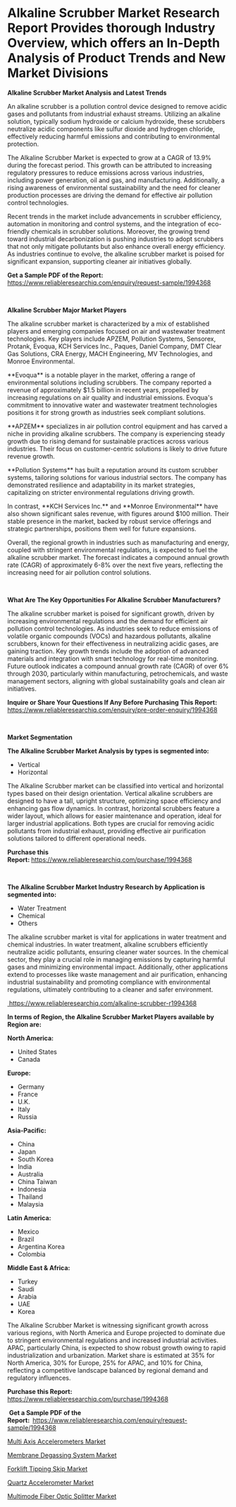 <p><h1>Alkaline Scrubber Market Research Report Provides thorough Industry Overview, which offers an In-Depth Analysis of Product Trends and New Market Divisions</h1></p><p><strong>Alkaline Scrubber Market Analysis and Latest Trends</strong></p>
<p><p>An alkaline scrubber is a pollution control device designed to remove acidic gases and pollutants from industrial exhaust streams. Utilizing an alkaline solution, typically sodium hydroxide or calcium hydroxide, these scrubbers neutralize acidic components like sulfur dioxide and hydrogen chloride, effectively reducing harmful emissions and contributing to environmental protection.</p><p>The Alkaline Scrubber Market is expected to grow at a CAGR of 13.9% during the forecast period. This growth can be attributed to increasing regulatory pressures to reduce emissions across various industries, including power generation, oil and gas, and manufacturing. Additionally, a rising awareness of environmental sustainability and the need for cleaner production processes are driving the demand for effective air pollution control technologies.</p><p>Recent trends in the market include advancements in scrubber efficiency, automation in monitoring and control systems, and the integration of eco-friendly chemicals in scrubber solutions. Moreover, the growing trend toward industrial decarbonization is pushing industries to adopt scrubbers that not only mitigate pollutants but also enhance overall energy efficiency. As industries continue to evolve, the alkaline scrubber market is poised for significant expansion, supporting cleaner air initiatives globally.</p></p>
<p><strong>Get a Sample PDF of the Report:&nbsp;</strong> <a href="https://www.reliableresearchiq.com/enquiry/request-sample/1994368?utm_campaign=904&utm_medium=2&utm_source=Github&utm_content=ia&utm_term=20022025&utm_id=alkaline-scrubber">https://www.reliableresearchiq.com/enquiry/request-sample/1994368</a></p>
<p>&nbsp;</p>
<p><strong>Alkaline Scrubber Major Market Players</strong></p>
<p><p>The alkaline scrubber market is characterized by a mix of established players and emerging companies focused on air and wastewater treatment technologies. Key players include APZEM, Pollution Systems, Sensorex, Protank, Evoqua, KCH Services Inc., Paques, Daniel Company, DMT Clear Gas Solutions, CRA Energy, MACH Engineering, MV Technologies, and Monroe Environmental.</p><p>**Evoqua** is a notable player in the market, offering a range of environmental solutions including scrubbers. The company reported a revenue of approximately $1.5 billion in recent years, propelled by increasing regulations on air quality and industrial emissions. Evoqua's commitment to innovative water and wastewater treatment technologies positions it for strong growth as industries seek compliant solutions.</p><p>**APZEM** specializes in air pollution control equipment and has carved a niche in providing alkaline scrubbers. The company is experiencing steady growth due to rising demand for sustainable practices across various industries. Their focus on customer-centric solutions is likely to drive future revenue growth.</p><p>**Pollution Systems** has built a reputation around its custom scrubber systems, tailoring solutions for various industrial sectors. The company has demonstrated resilience and adaptability in its market strategies, capitalizing on stricter environmental regulations driving growth.</p><p>In contrast, **KCH Services Inc.** and **Monroe Environmental** have also shown significant sales revenue, with figures around $100 million. Their stable presence in the market, backed by robust service offerings and strategic partnerships, positions them well for future expansions.</p><p>Overall, the regional growth in industries such as manufacturing and energy, coupled with stringent environmental regulations, is expected to fuel the alkaline scrubber market. The forecast indicates a compound annual growth rate (CAGR) of approximately 6-8% over the next five years, reflecting the increasing need for air pollution control solutions.</p></p>
<p>&nbsp;</p>
<p><strong>What Are The Key Opportunities For Alkaline Scrubber Manufacturers?</strong></p>
<p><p>The alkaline scrubber market is poised for significant growth, driven by increasing environmental regulations and the demand for efficient air pollution control technologies. As industries seek to reduce emissions of volatile organic compounds (VOCs) and hazardous pollutants, alkaline scrubbers, known for their effectiveness in neutralizing acidic gases, are gaining traction. Key growth trends include the adoption of advanced materials and integration with smart technology for real-time monitoring. Future outlook indicates a compound annual growth rate (CAGR) of over 6% through 2030, particularly within manufacturing, petrochemicals, and waste management sectors, aligning with global sustainability goals and clean air initiatives.</p></p>
<p><strong>Inquire or Share Your Questions If Any Before Purchasing This Report:</strong> <a href="https://www.reliableresearchiq.com/enquiry/pre-order-enquiry/1994368?utm_campaign=904&utm_medium=2&utm_source=Github&utm_content=ia&utm_term=20022025&utm_id=alkaline-scrubber">https://www.reliableresearchiq.com/enquiry/pre-order-enquiry/1994368</a></p>
<p>&nbsp;</p>
<p><strong>Market Segmentation</strong></p>
<p><strong>The Alkaline Scrubber Market Analysis by types is segmented into:</strong></p>
<p><ul><li>Vertical</li><li>Horizontal</li></ul></p>
<p><p>The Alkaline Scrubber market can be classified into vertical and horizontal types based on their design orientation. Vertical alkaline scrubbers are designed to have a tall, upright structure, optimizing space efficiency and enhancing gas flow dynamics. In contrast, horizontal scrubbers feature a wider layout, which allows for easier maintenance and operation, ideal for larger industrial applications. Both types are crucial for removing acidic pollutants from industrial exhaust, providing effective air purification solutions tailored to different operational needs.</p></p>
<p><strong>Purchase this Report:&nbsp;</strong><a href="https://www.reliableresearchiq.com/purchase/1994368?utm_campaign=904&utm_medium=2&utm_source=Github&utm_content=ia&utm_term=20022025&utm_id=alkaline-scrubber">https://www.reliableresearchiq.com/purchase/1994368</a></p>
<p>&nbsp;</p>
<p><strong>The Alkaline Scrubber Market Industry Research by Application is segmented into:</strong></p>
<p><ul><li>Water Treatment</li><li>Chemical</li><li>Others</li></ul></p>
<p><p>The alkaline scrubber market is vital for applications in water treatment and chemical industries. In water treatment, alkaline scrubbers efficiently neutralize acidic pollutants, ensuring cleaner water sources. In the chemical sector, they play a crucial role in managing emissions by capturing harmful gases and minimizing environmental impact. Additionally, other applications extend to processes like waste management and air purification, enhancing industrial sustainability and promoting compliance with environmental regulations, ultimately contributing to a cleaner and safer environment.</p></p>
<p><a href="https://www.reliableresearchiq.com/alkaline-scrubber-r1994368?utm_campaign=904&utm_medium=2&utm_source=Github&utm_content=ia&utm_term=20022025&utm_id=alkaline-scrubber">&nbsp;https://www.reliableresearchiq.com/alkaline-scrubber-r1994368</a></p>
<p><strong>In terms of Region, the Alkaline Scrubber Market Players available by Region are:</strong></p>
<p>
    <p> <strong> North America: </strong>
        <ul>
            <li>United States</li>
            <li>Canada</li>
        </ul>
        </p> 
    <p> <strong> Europe: </strong>
        <ul>
            <li>Germany</li>
            <li>France</li>
            <li>U.K.</li>
            <li>Italy</li>
            <li>Russia</li>
        </ul>
        </p> 
    <p> <strong> Asia-Pacific: </strong>
        <ul>
            <li>China</li>
            <li>Japan</li>
            <li>South Korea</li>
            <li>India</li>
            <li>Australia</li>
            <li>China Taiwan</li>
            <li>Indonesia</li>
            <li>Thailand</li>
            <li>Malaysia</li>
        </ul>
        </p> 
    <p> <strong> Latin America: </strong>
        <ul>
            <li>Mexico</li>
            <li>Brazil</li>
            <li>Argentina Korea</li>
            <li>Colombia</li>
        </ul>
        </p> 
    <p> <strong> Middle East & Africa: </strong>
        <ul>
            <li>Turkey</li>
            <li>Saudi</li>
            <li>Arabia</li>
            <li>UAE</li>
            <li>Korea</li>
        </ul>
    </p>
    </p>
<p><p>The Alkaline Scrubber Market is witnessing significant growth across various regions, with North America and Europe projected to dominate due to stringent environmental regulations and increased industrial activities. APAC, particularly China, is expected to show robust growth owing to rapid industrialization and urbanization. Market share is estimated at 35% for North America, 30% for Europe, 25% for APAC, and 10% for China, reflecting a competitive landscape balanced by regional demand and regulatory influences.</p></p>
<p><strong>Purchase this Report: </strong><a href="https://www.reliableresearchiq.com/purchase/1994368?utm_campaign=904&utm_medium=2&utm_source=Github&utm_content=ia&utm_term=20022025&utm_id=alkaline-scrubber">https://www.reliableresearchiq.com/purchase/1994368</a></p>
<p>&nbsp;<strong>Get a Sample PDF of the Report:&nbsp;&nbsp;</strong><a href="https://www.reliableresearchiq.com/enquiry/request-sample/1994368?utm_campaign=904&utm_medium=2&utm_source=Github&utm_content=ia&utm_term=20022025&utm_id=alkaline-scrubber">https://www.reliableresearchiq.com/enquiry/request-sample/1994368</a></p>
<p><strong></strong></p>
<p><p><a href="https://github.com/sawrovpipolo/Market-Research-Report-List-1/blob/main/multi-axis-accelerometers-market.md?utm_campaign=904&utm_medium=2&utm_source=Github&utm_content=ia&utm_term=20022025&utm_id=alkaline-scrubber">Multi Axis Accelerometers Market</a></p><p><a href="https://github.com/sponsumelo/Market-Research-Report-List-1/blob/main/membrane-degassing-system-market.md?utm_campaign=904&utm_medium=2&utm_source=Github&utm_content=ia&utm_term=20022025&utm_id=alkaline-scrubber">Membrane Degassing System Market</a></p><p><a href="https://github.com/raaschadonle/Market-Research-Report-List-1/blob/main/forklift-tipping-skip-market.md?utm_campaign=904&utm_medium=2&utm_source=Github&utm_content=ia&utm_term=20022025&utm_id=alkaline-scrubber">Forklift Tipping Skip Market</a></p><p><a href="https://github.com/aarajlyre/Market-Research-Report-List-1/blob/main/quartz-accelerometer-market.md?utm_campaign=904&utm_medium=2&utm_source=Github&utm_content=ia&utm_term=20022025&utm_id=alkaline-scrubber">Quartz Accelerometer Market</a></p><p><a href="https://github.com/ritooesiaba/Market-Research-Report-List-1/blob/main/multimode-fiber-optic-splitter-market.md?utm_campaign=904&utm_medium=2&utm_source=Github&utm_content=ia&utm_term=20022025&utm_id=alkaline-scrubber">Multimode Fiber Optic Splitter Market</a></p></p>